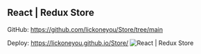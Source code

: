 ## React | Redux Store
GitHub: https://github.com/lickoneyou/Store/tree/main

Deploy: https://lickoneyou.github.io/Store/
![React | Redux Store](https://lickoneyou.github.io/CV/images/projects/store.png)

